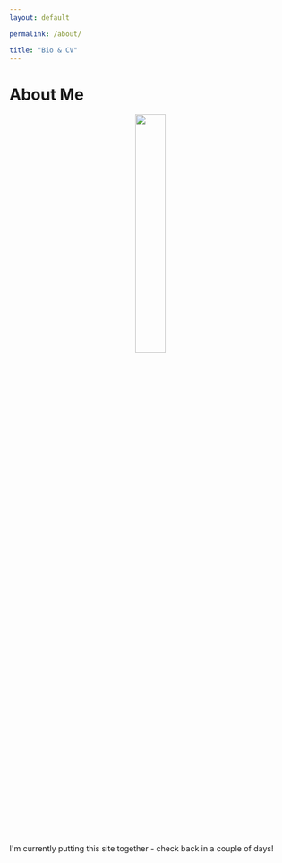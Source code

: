 ```yaml
---
layout: default

permalink: /about/

title: "Bio & CV"
---
```



# About Me

<div style="text-align:center"><img src="https://benjburgess.github.io/assets/Screenshot_20211012-190225_Gallery2.jpg" width="33%"/></div>  
  
I'm currently putting this site together - check back in a couple of days!